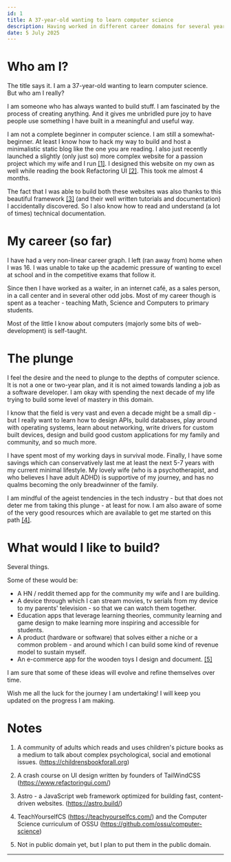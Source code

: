 ```yaml
---
id: 1
title: A 37-year-old wanting to learn computer science
description: Having worked in different career domains for several years, I have finally decided to take the plunge of doing what I've always wanted to do - learn computer science in depth.
date: 5 July 2025 
---
```


# Who am I?

The title says it. I am a 37-year-old wanting to learn computer science.  
But who am I really?  

I am someone who has always wanted to build stuff. I am fascinated by the process of creating anything. And it gives me unbridled pure joy to have people use something I have built in a meaningful and useful way.

I am not a complete beginner in computer science. I am still a somewhat-beginner. At least I know how to hack my way to build and host a minimalistic static blog like the one you are reading. I also just recently launched a slightly (only just so) more complex website for a passion project which my wife and I run [[1]](#notes). I designed this website on my own as well while reading the book Refactoring UI [[2]](#notes). This took me almost 4 months.

The fact that I was able to build both these websites was also thanks to this beautiful framework [[3]](#notes) (and their well written tutorials and documentation) I accidentally discovered. So I also know how to read and understand (a lot of times) technical documentation. 
 
# My career (so far)

I have had a very non-linear career graph. I left (ran away from) home when I was 16. I was unable to take up the academic pressure of wanting to excel at school and in the competitive exams that follow it.

Since then I have worked as a waiter, in an internet café, as a sales person, in a call center and in several other odd jobs. Most of my career though is spent as a teacher - teaching Math, Science and Computers to primary students.

Most of the little I know about computers (majorly some bits of web-development) is self-taught.

# The plunge

I feel the desire and the need to plunge to the depths of computer science. It is not a one or two-year plan, and it is not aimed towards landing a job as a software developer. I am okay with spending the next decade of my life trying to build some level of mastery in this domain. 

I know that the field is very vast and even a decade might be a small dip - but I really want to learn how to design APIs, build databases, play around with operating systems, learn about networking, write drivers for custom built devices, design and build good custom applications for my family and community, and so much more.

I have spent most of my working days in survival mode. Finally, I have some savings which can conservatively last me at least the next 5-7 years with my current minimal lifestyle. My lovely wife (who is a psychotherapist, and who believes I have adult ADHD) is supportive of my journey, and has no qualms becoming the only breadwinner of the family.

I am mindful of the ageist tendencies in the tech industry - but that does not deter me from taking this plunge - at least for now. I am also aware of some of the very good resources which are available to get me started on this path [[4]](#notes).

# What would I like to build?

Several things.  

Some of these would be:

- A HN / reddit themed app for the community my wife and I are building.
- A device through which I can stream movies, tv serials from my device to my parents' television - so that we can watch them together.
- Education apps that leverage learning theories, community learning and game design to make learning more inspiring and accessible for students.
- A product (hardware or software) that solves either a niche or a common problem - and around which I can build some kind of revenue model to sustain myself. 
- An e-commerce app for the wooden toys I design and document. [[5]](#notes)


I am sure that some of these ideas will evolve and refine themselves over time.

Wish me all the luck for the journey I am undertaking! I will keep you updated on the progress I am making.

# Notes

1. A community of adults which reads and uses children's picture books as a medium to talk about complex psychological, social and emotional issues. (https://childrensbookforall.org)

2. A crash course on UI design written by founders of TailWindCSS (https://www.refactoringui.com/)

3. Astro - a JavaScript web framework optimized for building fast, content-driven websites. (https://astro.build/)

4. TeachYourselfCS (https://teachyourselfcs.com/) and the Computer Science curriculum of OSSU (https://github.com/ossu/computer-science)

5. Not in public domain yet, but I plan to put them in the public domain.
---  





